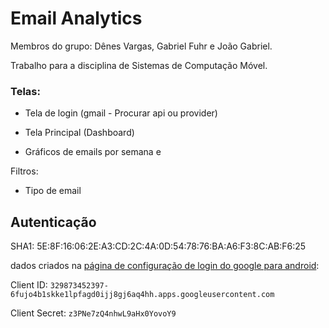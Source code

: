 # Email Analytics

Membros do grupo: Dênes Vargas, Gabriel Fuhr e João Gabriel.

Trabalho para a disciplina de Sistemas de Computação Móvel.

### Telas:

- Tela de login (gmail - Procurar api ou provider)

- Tela Principal (Dashboard)

- Gráficos de emails por semana e

Filtros:

- Tipo de email

## Autenticação

SHA1: 5E:8F:16:06:2E:A3:CD:2C:4A:0D:54:78:76:BA:A6:F3:8C:AB:F6:25

dados criados na [página de configuração de login do google para android](https://developers.google.com/identity/sign-in/android/start#configure-a-google-api-project):

Client ID: `329873452397-6fujo4b1skke1lpfagd0ijj8gj6aq4hh.apps.googleusercontent.com`

Client Secret: `z3PNe7zQ4nhwL9aHx0YovoY9`
